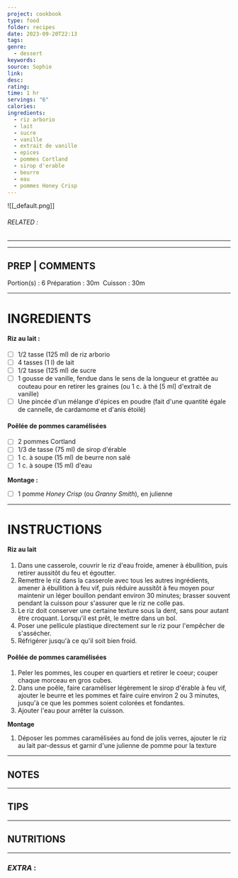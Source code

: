 ```yaml
---
project: cookbook
type: food
folder: recipes
date: 2023-09-20T22:13
tags: 
genre:
  - dessert
keywords: 
source: Sophie
link: 
desc: 
rating: 
time: 1 hr
servings: "6"
calories: 
ingredients:
  - riz arborio
  - lait
  - sucre
  - vanille
  - extrait de vanille
  - epices
  - pommes Cortland
  - sirop d'erable
  - beurre
  - eau
  - pommes Honey Crisp
---
```


![[_default.png]]
###### *RELATED* : 
---


---
## PREP | COMMENTS

Portion(s) : 6
Préparation : 30m 
Cuisson : 30m

---
# INGREDIENTS

#### **Riz au lait :**

- [ ] 1/2 tasse (125 ml) de riz arborio
- [ ] 4 tasses (1 l) de lait
- [ ] 1/2 tasse (125 ml) de sucre
- [ ] 1 gousse de vanille, fendue dans le sens de la longueur et grattée au couteau pour en retirer les graines (ou 1 c. à thé [5 ml] d'extrait de vanille)
- [ ] Une pincée d'un mélange d'épices en poudre (fait d'une quantité égale de cannelle, de cardamome et d'anis étoilé)

#### **Poêlée de pommes** **caramélisées**

- [ ] 2 pommes Cortland
- [ ] 1/3 de tasse (75 ml) de sirop d'érable
- [ ] 1 c. à soupe (15 ml) de beurre non salé
- [ ] 1 c. à soupe (15 ml) d'eau

**Montage :**

- [ ] 1 pomme _Honey_ _Crisp_ (ou _Granny_ _Smith_), en julienne

---
# INSTRUCTIONS

#### **Riz au lait**

1. Dans une casserole, couvrir le riz d'eau froide, amener à ébullition, puis retirer aussitôt du feu et égoutter.
2. Remettre le riz dans la casserole avec tous les autres ingrédients, amener à ébullition à feu vif, puis réduire aussitôt à feu moyen pour maintenir un léger bouillon pendant environ 30 minutes; brasser souvent pendant la cuisson pour s'assurer que le riz ne colle pas.
3. Le riz doit conserver une certaine texture sous la dent, sans pour autant être croquant. Lorsqu'il est prêt, le mettre dans un bol. 
4. Poser une pellicule plastique directement sur le riz pour l'empêcher de s'assécher.
5. Réfrigérer jusqu'à ce qu'il soit bien froid.

#### **Poêlée de pommes caramélisées**

1. Peler les pommes, les couper en quartiers et retirer le coeur; couper chaque morceau en gros cubes.
2. Dans une poêle, faire caraméliser légèrement le sirop d'érable à feu vif, ajouter le beurre et les pommes et faire cuire environ 2 ou 3 minutes, jusqu'à ce que les pommes soient colorées et fondantes.
3. Ajouter l'eau pour arrêter la cuisson.

**Montage**

1. Déposer les pommes caramélisées au fond de jolis verres, ajouter le riz au lait par-dessus et garnir d'une julienne de pomme pour la texture

---
## NOTES



---
## TIPS



---
## NUTRITIONS



---
### *EXTRA* :



